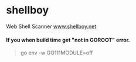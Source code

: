 # shellboy
Web Shell Scanner www.shellboy.net




#### If you when build time get "not in GOROOT" error.
> go env -w GO111MODULE=off